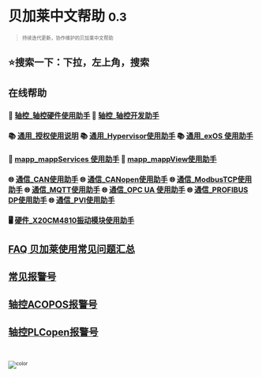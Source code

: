 <!-- _coverpage.md -->
# 贝加莱中文帮助 <small>0.3<small> 
> 持续迭代更新，协作维护的贝加莱中文帮助

# ⭐搜索一下：下拉，左上角，**搜索**

# 在线帮助 
## 🚀 [轴控_轴控硬件使用助手](//axisinfo.brhelp.cn) 🚀 [轴控_轴控开发助手](//axisdev.brhelp.cn) 
## 📚 [通用_授权使用说明](//license.brhelp.cn) 📚 [通用_Hypervisor使用助手](//hypervisor.brhelp.cn) 📚 [通用_exOS 使用助手](//exos.brhelp.cn) 
## 🚅 [mapp_mappServices 使用助手](//mappservices.brhelp.cn) 🚅 [mapp_mappView使用助手](//mappview.brhelp.cn) 
## 🌐 [通信_CAN使用助手](//can.brhelp.cn) 🌐 [通信_CANopen使用助手](//canopen.brhelp.cn) 🌐 [通信_ModbusTCP使用助手](//modbustcp.brhelp.cn) 🌐 [通信_MQTT使用助手](//mqtt.brhelp.cn) 🌐 [通信_OPC UA 使用助手](//opcua.brhelp.cn) 🌐 [通信_PROFIBUS DP使用助手](//profibusdp.brhelp.cn) 🌐 [通信_PVI使用助手](//pvi.brhelp.cn) 
## 🖥️ [硬件_X20CM4810振动模块使用助手](//cm4810.brhelp.cn) 

# [FAQ 贝加莱使用常见问题汇总](/README.md) 
# [常见报警号](/C03_故障码问题定位/-000C03_故障码问题定位.md) 
# [轴控ACOPOS报警号](/C06_轴控报警代码/000轴控ACOPOS报警号.md) 

# [轴控PLCopen报警号](/C06_轴控报警代码/000轴控PLCopen报警号.md) 

<br> <span id="busuanzi_container_site_pv" style='display:none'> 👀 本站总访问量：<span id="busuanzi_value_site_pv"></span> 次 </span> <span id="busuanzi_container_site_uv" style='display:none'> | 🚴‍♂️ 本站总访客数：<span id="busuanzi_value_site_uv"></span> 人 </span> <br>

![color](#f0f0f0)